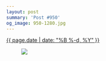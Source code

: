 ```yaml
---
layout: post
summary: 'Post #950'
og_image: 950-1280.jpg
---
```


<div class="post">
 <time>
  <a href="/950">
   {{ page.date | date: "%B %-d, %Y" }}
  </a>
 </time>
 <a href="/950">
  <figure data-taken="10/7/2019">
   <img sizes="(min-width: 700px) 50vw, calc(100vw - 2rem)" src="{{ site.assets_url }}/950-640.jpg" srcset="{{ site.assets_url }}/950-320.jpg 320w, {{ site.assets_url }}/950-640.jpg 640w, {{ site.assets_url }}/950-960.jpg 960w, {{ site.assets_url }}/950-1280.jpg 1280w"/>
  </figure>
 </a>
</div>

